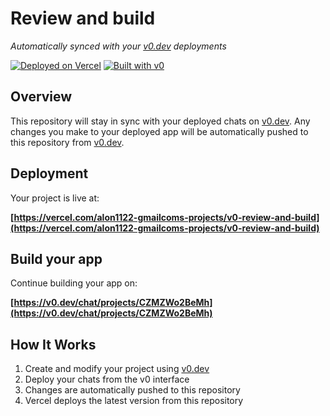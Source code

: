 # Review and build

*Automatically synced with your [v0.dev](https://v0.dev) deployments*

[![Deployed on Vercel](https://img.shields.io/badge/Deployed%20on-Vercel-black?style=for-the-badge&logo=vercel)](https://vercel.com/alon1122-gmailcoms-projects/v0-review-and-build)
[![Built with v0](https://img.shields.io/badge/Built%20with-v0.dev-black?style=for-the-badge)](https://v0.dev/chat/projects/CZMZWo2BeMh)

## Overview

This repository will stay in sync with your deployed chats on [v0.dev](https://v0.dev).
Any changes you make to your deployed app will be automatically pushed to this repository from [v0.dev](https://v0.dev).

## Deployment

Your project is live at:

**[https://vercel.com/alon1122-gmailcoms-projects/v0-review-and-build](https://vercel.com/alon1122-gmailcoms-projects/v0-review-and-build)**

## Build your app

Continue building your app on:

**[https://v0.dev/chat/projects/CZMZWo2BeMh](https://v0.dev/chat/projects/CZMZWo2BeMh)**

## How It Works

1. Create and modify your project using [v0.dev](https://v0.dev)
2. Deploy your chats from the v0 interface
3. Changes are automatically pushed to this repository
4. Vercel deploys the latest version from this repository